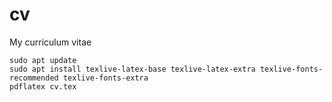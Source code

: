 # cv
My curriculum vitae

```
sudo apt update
sudo apt install texlive-latex-base texlive-latex-extra texlive-fonts-recommended texlive-fonts-extra
pdflatex cv.tex
```